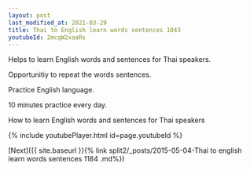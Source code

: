 ```yaml
---
layout: post
last_modified_at: 2021-03-29
title: Thai to English learn words sentences 1043 
youtubeId: 2mcqW2xaaRs
---
```

 
 
Helps to learn English words and sentences for Thai speakers.

Opportunitiy to repeat the words sentences. 

Practice English language. 
 
10 minutes practice every day. 
 
How to learn English words and sentences for Thai speakers 
 
{% include youtubePlayer.html id=page.youtubeId %}
 
 
[Next]({{ site.baseurl }}{% link  split2/_posts/2015-05-04-Thai to english learn words sentences 1184 .md%})
 
